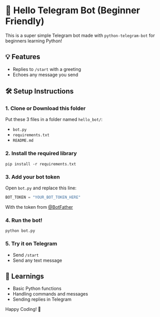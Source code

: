 # 🤖 Hello Telegram Bot (Beginner Friendly)

This is a super simple Telegram bot made with `python-telegram-bot` for beginners learning Python!

## 💡 Features
- Replies to `/start` with a greeting
- Echoes any message you send

## 🛠️ Setup Instructions

### 1. Clone or Download this folder
Put these 3 files in a folder named `hello_bot/`:
- `bot.py`
- `requirements.txt`
- `README.md`

### 2. Install the required library
```
pip install -r requirements.txt
```

### 3. Add your bot token
Open `bot.py` and replace this line:

```python
BOT_TOKEN = "YOUR_BOT_TOKEN_HERE"
```

With the token from [@BotFather](https://t.me/BotFather)

### 4. Run the bot!
```
python bot.py
```

### 5. Try it on Telegram
- Send `/start`
- Send any text message

## 🧠 Learnings
- Basic Python functions
- Handling commands and messages
- Sending replies in Telegram

Happy Coding! 🚀
